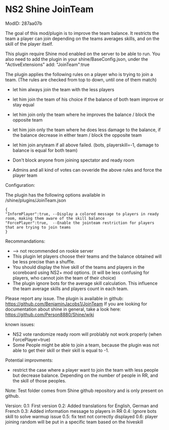 # NS2 Shine JoinTeam
ModID: 287aa07b

The goal of this mod/plugin is to improve the team balance.
It restricts the team a player can join depending on the teams averages skills,
and on the skill of the player itself.

This plugin require Shine mod enabled on the server to be able to run.
You also need to add the plugin in your shine/BaseConfig.json, 
under the "ActiveExtensions" add: "JoinTeam":true

The plugin applies the following rules on a player who is trying to join a team.
(The rules are checked from top to down, until one of them match)

-	let him always join the team with the less players
-	let him join the team of his choice if the balance of both team improve or stay equal
-	let him join only the team where he improves the balance / block the opposite team
-	let him join only the team where he does less damage to the balance,
	if the balance decrease in either team / block the opposite team
-	let him join anyteam if all above failed. (bots, playerskill=-1, 
	damage to balance is equal for both team)

-	Don't block anyone from joining spectator and ready room
-	Admins and all kind of votes can ovveride the above rules and force the player team

Configuration:

The plugin has the following options available in /shine/plugins/JoinTeam.json

    {
    "InformPlayer":true, --Display a colored message to players in ready room, making them aware of the skill balance
    "ForcePlayer":true,  --Enable the jointeam restriction for players that are trying to join teams
    }

Recommandations:
-	--> not recommended on rookie server
-	This plugin let players choose their teams and the balance obtained will be less
	precise than a shuffle.
-	You should display the hive skill of the teams and players in the scoreboard using NS2+ mod options. 
	(it will be less confusing for players, who cannot join the team of their choice) 
-	The plugin ignore bots for the average skill calculation. This influence the team average skills and players count in each team. 

Please report any issue.
The plugin is available in github: https://github.com/BenjaminJacobs1/JoinTeam
If you are looking for documentation about shine in general, take a look here:
https://github.com/Person8880/Shine/wiki

known issues:
-	NS2 vote randomize ready room will problably not work properly (when ForcePlayer=true)
-	Some People might be able to join a team, because the plugin was not able to get their skill
	or their skill is equal to -1.


Potential improvments:
-	restrict the case where a player want to join the team with less people but decrease balance. 
	Depending on the number of people in RR, and the skill of those peoples.
	
Note:
Test folder comes from Shine github repository and is only present on github.

Version:
0.1: First version
0.2: Added translations for English, German and French
0.3: Added information message to players in RR
0.4: Ignore bots skill to solve warmup issue
0.5: fix text not correctly displayed
0.6: player joining random will be put in a specific team based on the hiveskill

